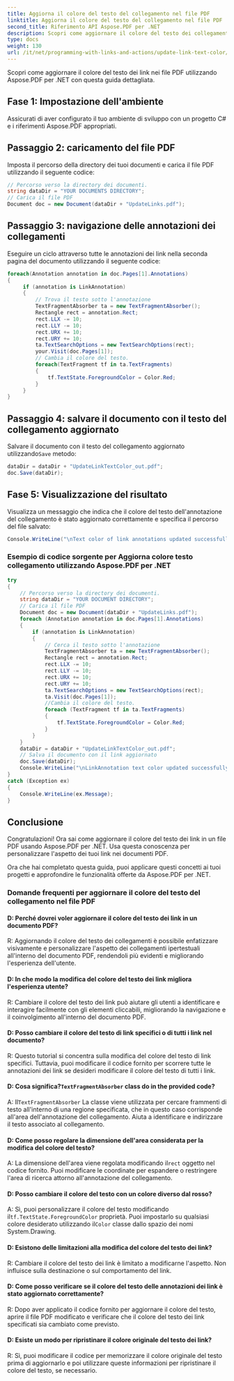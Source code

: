 ```yaml
---
title: Aggiorna il colore del testo del collegamento nel file PDF
linktitle: Aggiorna il colore del testo del collegamento nel file PDF
second_title: Riferimento API Aspose.PDF per .NET
description: Scopri come aggiornare il colore del testo dei collegamenti nei file PDF con Aspose.PDF per .NET.
type: docs
weight: 130
url: /it/net/programming-with-links-and-actions/update-link-text-color/
---
```

Scopri come aggiornare il colore del testo dei link nei file PDF utilizzando Aspose.PDF per .NET con questa guida dettagliata.

## Fase 1: Impostazione dell'ambiente

Assicurati di aver configurato il tuo ambiente di sviluppo con un progetto C# e i riferimenti Aspose.PDF appropriati.

## Passaggio 2: caricamento del file PDF

Imposta il percorso della directory dei tuoi documenti e carica il file PDF utilizzando il seguente codice:

```csharp
// Percorso verso la directory dei documenti.
string dataDir = "YOUR DOCUMENTS DIRECTORY";
// Carica il file PDF
Document doc = new Document(dataDir + "UpdateLinks.pdf");
```

## Passaggio 3: navigazione delle annotazioni dei collegamenti

Eseguire un ciclo attraverso tutte le annotazioni dei link nella seconda pagina del documento utilizzando il seguente codice:

```csharp
foreach(Annotation annotation in doc.Pages[1].Annotations)
{
     if (annotation is LinkAnnotation)
     {
         // Trova il testo sotto l'annotazione
         TextFragmentAbsorber ta = new TextFragmentAbsorber();
         Rectangle rect = annotation.Rect;
         rect.LLX -= 10;
         rect.LLY -= 10;
         rect.URX += 10;
         rect.URY += 10;
         ta.TextSearchOptions = new TextSearchOptions(rect);
         your.Visit(doc.Pages[1]);
         // Cambia il colore del testo.
         foreach(TextFragment tf in ta.TextFragments)
         {
             tf.TextState.ForegroundColor = Color.Red;
         }
     }
}
```

## Passaggio 4: salvare il documento con il testo del collegamento aggiornato

 Salvare il documento con il testo del collegamento aggiornato utilizzando`Save` metodo:

```csharp
dataDir = dataDir + "UpdateLinkTextColor_out.pdf";
doc.Save(dataDir);
```

## Fase 5: Visualizzazione del risultato

Visualizza un messaggio che indica che il colore del testo dell'annotazione del collegamento è stato aggiornato correttamente e specifica il percorso del file salvato:

```csharp
Console.WriteLine("\nText color of link annotations updated successfully.\nFile saved to location: " + dataDir);
```

### Esempio di codice sorgente per Aggiorna colore testo collegamento utilizzando Aspose.PDF per .NET 
```csharp
try
{
	// Percorso verso la directory dei documenti.
	string dataDir = "YOUR DOCUMENT DIRECTORY";
	// Carica il file PDF
	Document doc = new Document(dataDir + "UpdateLinks.pdf");
	foreach (Annotation annotation in doc.Pages[1].Annotations)
	{
		if (annotation is LinkAnnotation)
		{
			// Cerca il testo sotto l'annotazione
			TextFragmentAbsorber ta = new TextFragmentAbsorber();
			Rectangle rect = annotation.Rect;
			rect.LLX -= 10;
			rect.LLY -= 10;
			rect.URX += 10;
			rect.URY += 10;
			ta.TextSearchOptions = new TextSearchOptions(rect);
			ta.Visit(doc.Pages[1]);
			//Cambia il colore del testo.
			foreach (TextFragment tf in ta.TextFragments)
			{
				tf.TextState.ForegroundColor = Color.Red;
			}
		}
	}
	dataDir = dataDir + "UpdateLinkTextColor_out.pdf";
	// Salva il documento con il link aggiornato
	doc.Save(dataDir);
	Console.WriteLine("\nLinkAnnotation text color updated successfully.\nFile saved at " + dataDir);
}
catch (Exception ex)
{
	Console.WriteLine(ex.Message);
}
```

## Conclusione

Congratulazioni! Ora sai come aggiornare il colore del testo dei link in un file PDF usando Aspose.PDF per .NET. Usa questa conoscenza per personalizzare l'aspetto dei tuoi link nei documenti PDF.

Ora che hai completato questa guida, puoi applicare questi concetti ai tuoi progetti e approfondire le funzionalità offerte da Aspose.PDF per .NET.

### Domande frequenti per aggiornare il colore del testo del collegamento nel file PDF 

#### D: Perché dovrei voler aggiornare il colore del testo dei link in un documento PDF?

R: Aggiornando il colore del testo dei collegamenti è possibile enfatizzare visivamente e personalizzare l'aspetto dei collegamenti ipertestuali all'interno del documento PDF, rendendoli più evidenti e migliorando l'esperienza dell'utente.

#### D: In che modo la modifica del colore del testo dei link migliora l'esperienza utente?

R: Cambiare il colore del testo dei link può aiutare gli utenti a identificare e interagire facilmente con gli elementi cliccabili, migliorando la navigazione e il coinvolgimento all'interno del documento PDF.

#### D: Posso cambiare il colore del testo di link specifici o di tutti i link nel documento?

R: Questo tutorial si concentra sulla modifica del colore del testo di link specifici. Tuttavia, puoi modificare il codice fornito per scorrere tutte le annotazioni dei link se desideri modificare il colore del testo di tutti i link.

####  D: Cosa significa?`TextFragmentAbsorber` class do in the provided code?

 A: Il`TextFragmentAbsorber` La classe viene utilizzata per cercare frammenti di testo all'interno di una regione specificata, che in questo caso corrisponde all'area dell'annotazione del collegamento. Aiuta a identificare e indirizzare il testo associato al collegamento.

#### D: Come posso regolare la dimensione dell'area considerata per la modifica del colore del testo?

 A: La dimensione dell'area viene regolata modificando il`rect` oggetto nel codice fornito. Puoi modificare le coordinate per espandere o restringere l'area di ricerca attorno all'annotazione del collegamento.

#### D: Posso cambiare il colore del testo con un colore diverso dal rosso?

 A: Sì, puoi personalizzare il colore del testo modificando il`tf.TextState.ForegroundColor` proprietà. Puoi impostarlo su qualsiasi colore desiderato utilizzando il`Color` classe dallo spazio dei nomi System.Drawing.

#### D: Esistono delle limitazioni alla modifica del colore del testo dei link?

R: Cambiare il colore del testo dei link è limitato a modificarne l'aspetto. Non influisce sulla destinazione o sul comportamento del link.

#### D: Come posso verificare se il colore del testo delle annotazioni dei link è stato aggiornato correttamente?

R: Dopo aver applicato il codice fornito per aggiornare il colore del testo, aprire il file PDF modificato e verificare che il colore del testo dei link specificati sia cambiato come previsto.

#### D: Esiste un modo per ripristinare il colore originale del testo dei link?

R: Sì, puoi modificare il codice per memorizzare il colore originale del testo prima di aggiornarlo e poi utilizzare queste informazioni per ripristinare il colore del testo, se necessario.